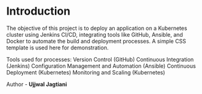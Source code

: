 # Introduction
The objective of this project is to deploy an application on a Kubernetes cluster using Jenkins CI/CD, integrating tools like GitHub, Ansible, and Docker to automate the build and deployment processes. A simple CSS template is used here for demonstration.

Tools used for processes:
Version Control (GitHub)
Continuous Integration (Jenkins)
Configuration Management and Automation (Ansible)
Continuous Deployment (Kubernetes)
Monitoring and Scaling (Kubernetes)

Author - **Ujjwal Jagtiani**
